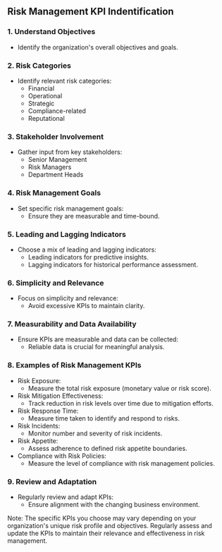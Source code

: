 ## Risk Management KPI Indentification

### 1. Understand Objectives
- Identify the organization's overall objectives and goals.

### 2. Risk Categories
- Identify relevant risk categories:
  - Financial
  - Operational
  - Strategic
  - Compliance-related
  - Reputational

### 3. Stakeholder Involvement
- Gather input from key stakeholders:
  - Senior Management
  - Risk Managers
  - Department Heads

### 4. Risk Management Goals
- Set specific risk management goals:
  - Ensure they are measurable and time-bound.

### 5. Leading and Lagging Indicators
- Choose a mix of leading and lagging indicators:
  - Leading indicators for predictive insights.
  - Lagging indicators for historical performance assessment.

### 6. Simplicity and Relevance
- Focus on simplicity and relevance:
  - Avoid excessive KPIs to maintain clarity.

### 7. Measurability and Data Availability
- Ensure KPIs are measurable and data can be collected:
  - Reliable data is crucial for meaningful analysis.

### 8. Examples of Risk Management KPIs
- Risk Exposure:
  - Measure the total risk exposure (monetary value or risk score).
- Risk Mitigation Effectiveness:
  - Track reduction in risk levels over time due to mitigation efforts.
- Risk Response Time:
  - Measure time taken to identify and respond to risks.
- Risk Incidents:
  - Monitor number and severity of risk incidents.
- Risk Appetite:
  - Assess adherence to defined risk appetite boundaries.
- Compliance with Risk Policies:
  - Measure the level of compliance with risk management policies.

### 9. Review and Adaptation
- Regularly review and adapt KPIs:
  - Ensure alignment with the changing business environment.

Note: The specific KPIs you choose may vary depending on your organization's unique risk profile and objectives. Regularly assess and update the KPIs to maintain their relevance and effectiveness in risk management.
